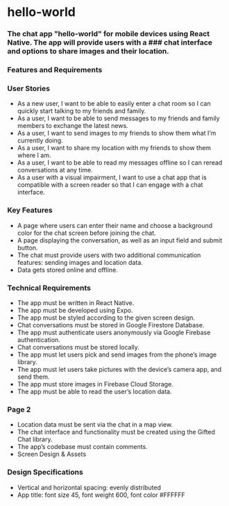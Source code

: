 # hello-world
### The chat app "hello-world" for mobile devices using React Native. The app will provide users with a ### chat interface and options to share images and their location.

### Features and Requirements
### User Stories
- As a new user, I want to be able to easily enter a chat room so I can quickly start talking to my
friends and family.
- As a user, I want to be able to send messages to my friends and family members to exchange
the latest news.
- As a user, I want to send images to my friends to show them what I’m currently doing.
- As a user, I want to share my location with my friends to show them where I am.
- As a user, I want to be able to read my messages offline so I can reread conversations at any
time.
- As a user with a visual impairment, I want to use a chat app that is compatible with a screen
reader so that I can engage with a chat interface.
### Key Features
- A page where users can enter their name and choose a background color for the chat screen
before joining the chat.
- A page displaying the conversation, as well as an input field and submit button.
- The chat must provide users with two additional communication features: sending images
and location data.
- Data gets stored online and offline.
### Technical Requirements
- The app must be written in React Native.
- The app must be developed using Expo.
- The app must be styled according to the given screen design.
- Chat conversations must be stored in Google Firestore Database.
- The app must authenticate users anonymously via Google Firebase authentication.
- Chat conversations must be stored locally.
- The app must let users pick and send images from the phone’s image library.
- The app must let users take pictures with the device’s camera app, and send them.
- The app must store images in Firebase Cloud Storage.
- The app must be able to read the user’s location data.
### Page 2
- Location data must be sent via the chat in a map view.
- The chat interface and functionality must be created using the Gifted Chat library.
- The app’s codebase must contain comments.
- Screen Design & Assets
### Design Specifications
- Vertical and horizontal spacing: evenly distributed
- App title: font size 45, font weight 600, font color #FFFFFF

